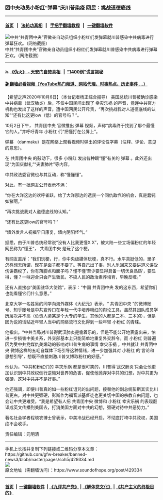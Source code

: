 ### 团中央动员小粉红“弹幕”庆川普染疫 网民：挑战道德底线
------------------------

#### [首页](https://github.com/gfw-breaker/banned-news3/blob/master/README.md) &nbsp;&nbsp;|&nbsp;&nbsp; [法轮功真相](https://github.com/begood0513/basic/blob/master/README.md)  &nbsp;&nbsp;|&nbsp;&nbsp; [手把手翻墙教程](https://github.com/gfw-breaker/guides/wiki)  &nbsp;&nbsp;|&nbsp;&nbsp; [一键翻墙软件](https://github.com/gfw-breaker/nogfw/blob/master/README.md)  



<div><img alt="中共“共青团中央”官微亲自动员组织小粉红们发弹幕就川普感染中共病毒进行弹幕狂欢。（网络截图）" src="https://img.soundofhope.org/2020-10/1601985582604.png"/>
<br/><figcaption class="caption">
 中共“共青团中央”官微亲自动员组织小粉红们发弹幕就川普感染中共病毒进行弹幕狂欢。（网络截图）
</figcaption></div><hr/>

#### 💥 [《伪火》 - 天安门自焚真相 ](http://158.247.195.190:10000/videos/blog/weihuo.html)&nbsp; |&nbsp; [“1400例”谎言揭秘  ](http://158.247.195.190:10000/videos/blog/jiexi1400.html)

#### [ 🎬  翻墙必看视频（YouTube热门频道、网站代理、时事热点、历史事件 ...）](https://github.com/gfw-breaker/links/blob/master/banned.md)

<div><div class="Content__Wrapper sc-1bvya0-0 grZQxZ">
 <p class="meta-top">
  <span class="meta">
   【希望之声2020年10月6日】（本台记者杨正综合报导）
  </span>
  美国总统川普被确诊感染中共病毒（武汉肺炎）后，不仅中国民间出现了
  <ok href="/term/390166">
   幸灾乐祸
  </ok>
  的声音，竟连中共官方机构也发出了这样的声音，遭中国网民公开斥责，“再次挑战我对人道德底线的认知”“还有比这更low（低）的官号吗？”。
 </p>
 <p>
  10月2日下午，
  <ok href="/term/30856">
   共青团中央
  </ok>
  官微推出
  <ok href="/term/129186">
   弹幕
  </ok>
  视频，声称“病毒终于找到了那个最懂它的人。”并呼吁青年
  <ok href="/term/1996">
   小粉红
  </ok>
  们“把懂打在公屏上”。
 </p>
 <div class="AD_Embed__Wrap-sc-1xslmin-0 igMuqX module desktop">
  <div>
  </div>
 </div>
 <p>
  <ok href="/term/129186">
   弹幕
  </ok>
  （danmaku）是在网络上观看视频时弹出的评论性字幕（注释、评论、意见的意思）。
 </p>
 <p>
  在
  <ok href="/term/30856">
   共青团中央
  </ok>
  的鼓动下，很多
  <ok href="/term/1996">
   小粉红
  </ok>
  发出各种跟“懂”有关的
  <ok href="/term/129186">
   弹幕
  </ok>
  。此外还出现“为国庆献礼”“夫妻肺片”等内容。
 </p>
 <p>
  中共政法委官微也与其互动，称“懂懂懂”。
 </p>
 <p>
  对此，有一批网友公开表示不满：
 </p>
 <p>
  “你在大洋这边的欢呼雀跃，给了大洋那边的选民一个同仇敌忾的机会，真是蠢钝如猪啊。”
 </p>
 <p>
  “再次挑战我对人道德底线的认知。”
 </p>
 <p>
  “还有比这更low的官号吗？”
 </p>
 <p>
  “墙外发言人祝福早日康复，墙内阴阳怪气。”
 </p>
 <p>
  据悉，由于川普总统经常说“没有人比我更懂X X”，被大陆一些立场偏粉红的年轻网民称为“懂王”，
  <ok href="/term/30856">
   共青团中央
  </ok>
  是玩了这个梗。
 </p>
 <p>
  有网友直斥：“我们玩梗，行，你中央级媒体玩梗，真不行。水平真挺低的，里子怎样想无所谓，现在是面子都不要了。等自己出了事，别人乐回来又要讲道义讲受伤讲霸权了，你有落脚点和面子吗？懂不懂‘至少要显得具备一切优良品质’，要显得，懂？一味迎合只会产生骄民，不搞人民的政治素养培育，早晚反噬。”
 </p>
 <p>
  还有人直接@“美国驻华大使馆”，表示：“中国
  <ok href="/term/30856">
   共青团中央
  </ok>
  发的这东西，希望你们也能看懂它们什么意思。”
 </p>
 <p>
  北京大学一名姓吴的同学向海外媒体《大纪元》表示，“
  <ok href="/term/30856">
   共青团中央
  </ok>
  ”的微博账号、知乎账号是中共宣传口在年轻一代中培养粉红的舆论工具，虽然其团队成员学历层次并不高（负责人梁某是个大专的学生，其他的人都是二本、三本的），但是因为说的话贴近年轻人当中的网络流行文化得到一些年轻
  <ok href="/term/1996">
   小粉红
  </ok>
  的青睐。
 </p>
 <p>
  他指出，“中共当局对川普得武汉肺炎是偷着乐的，但是不能公开地表露出来，怕进一步损害中美关系，外交部基本上只能简单地重复外交辞令。而
  <ok href="/term/1996">
   小粉红
  </ok>
  则普遍因为受中共党媒仇美煽动的影响对川普生病的事情
  <ok href="/term/390166">
   幸灾乐祸
  </ok>
  ，中共就让
  <ok href="/term/30856">
   共青团中央
  </ok>
  微博这样的五毛自媒体下场引导这种情绪，进一步加强其对
  <ok href="/term/1996">
   小粉红
  </ok>
  的‘言论和思想引导’，想既不直接刺激川普又博取粉红的好感。”
 </p>
 <p>
  他认为，“中共和粉红们的
  <ok href="/term/390166">
   幸灾乐祸
  </ok>
  都是很可笑的，川普得‘武汉肺炎’只会让他更加认识到中共政权倒行逆施对世界的危害，促使他抛弃对中共的幻想，对中共更为强硬，这对中共并不是好事。”
 </p>
 <p>
  他还强调，即便川普真的如一些粉红诅咒的出问题，接替他的副总统彭斯其实比川普更右，对中共更强硬，彭斯作为福音派基督徒也更关切中国的宗教自由问题，也会让中共更难受。“我是希望有人把
  <ok href="/term/30856">
   共青团中央
  </ok>
  微博和
  <ok href="/term/1996">
   小粉红
  </ok>
  <ok href="/term/390166">
   幸灾乐祸
  </ok>
  的表现翻译成英文传播到美国去，打消美国方面对中共的幻想，强硬对待中共恶势力。”
 </p>
 <p>
  著名社会学者程晓农博士曾表示，中美冷战已经开启，不彻底打垮中共政权，美国绝不会收手。
 </p>
 <p class="meta-btm">
  责任编辑：元明清
 </p>
</div>
</div>
<hr/>
手机上长按并复制下列链接或二维码分享本文章：<br/>
https://github.com/gfw-breaker/banned-news3/blob/master/pages/soh5/429334.md <br/>
<a href='https://github.com/gfw-breaker/banned-news3/blob/master/pages/soh5/429334.md'><img src='https://github.com/gfw-breaker/banned-news3/blob/master/pages/soh5/429334.md.png'/></a> <br/>
原文地址（需翻墙访问）：https://www.soundofhope.org/post/429334


------------------------
#### [首页](https://github.com/gfw-breaker/banned-news3/blob/master/README.md) &nbsp;|&nbsp; [一键翻墙软件](https://github.com/gfw-breaker/nogfw/blob/master/README.md) &nbsp;| [《九评共产党》](https://github.com/gfw-breaker/9ping.md/blob/master/README.md#九评之一评共产党是什么) | [《解体党文化》](https://github.com/gfw-breaker/jtdwh.md/blob/master/README.md) | [《共产主义的终极目的》](https://github.com/gfw-breaker/gczydzjmd.md/blob/master/README.md)


<img src='http://gfw-breaker.win/banned-news3/pages/soh5/429334.md' width='0px' height='0px'/>